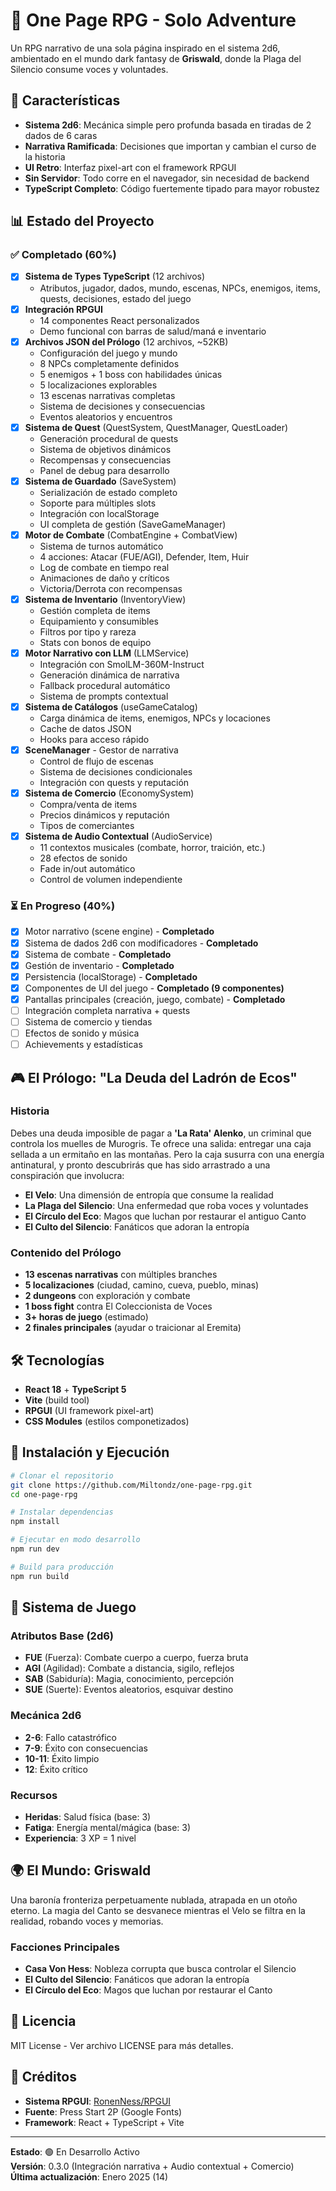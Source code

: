 # 🎲 One Page RPG - Solo Adventure

Un RPG narrativo de una sola página inspirado en el sistema 2d6, ambientado en el mundo dark fantasy de **Griswald**, donde la Plaga del Silencio consume voces y voluntades.

## 🌟 Características

- **Sistema 2d6**: Mecánica simple pero profunda basada en tiradas de 2 dados de 6 caras
- **Narrativa Ramificada**: Decisiones que importan y cambian el curso de la historia
- **UI Retro**: Interfaz pixel-art con el framework RPGUI
- **Sin Servidor**: Todo corre en el navegador, sin necesidad de backend
- **TypeScript Completo**: Código fuertemente tipado para mayor robustez

## 📊 Estado del Proyecto

### ✅ Completado (60%)

- [x] **Sistema de Types TypeScript** (12 archivos)
  - Atributos, jugador, dados, mundo, escenas, NPCs, enemigos, items, quests, decisiones, estado del juego
- [x] **Integración RPGUI** 
  - 14 componentes React personalizados
  - Demo funcional con barras de salud/maná e inventario
- [x] **Archivos JSON del Prólogo** (12 archivos, ~52KB)
  - Configuración del juego y mundo
  - 8 NPCs completamente definidos
  - 5 enemigos + 1 boss con habilidades únicas
  - 5 localizaciones explorables
  - 13 escenas narrativas completas
  - Sistema de decisiones y consecuencias
  - Eventos aleatorios y encuentros
- [x] **Sistema de Quest** (QuestSystem, QuestManager, QuestLoader)
  - Generación procedural de quests
  - Sistema de objetivos dinámicos
  - Recompensas y consecuencias
  - Panel de debug para desarrollo
- [x] **Sistema de Guardado** (SaveSystem)
  - Serialización de estado completo
  - Soporte para múltiples slots
  - Integración con localStorage
  - UI completa de gestión (SaveGameManager)
- [x] **Motor de Combate** (CombatEngine + CombatView)
  - Sistema de turnos automático
  - 4 acciones: Atacar (FUE/AGI), Defender, Item, Huir
  - Log de combate en tiempo real
  - Animaciones de daño y críticos
  - Victoria/Derrota con recompensas
- [x] **Sistema de Inventario** (InventoryView)
  - Gestión completa de items
  - Equipamiento y consumibles
  - Filtros por tipo y rareza
  - Stats con bonos de equipo
- [x] **Motor Narrativo con LLM** (LLMService)
  - Integración con SmolLM-360M-Instruct
  - Generación dinámica de narrativa
  - Fallback procedural automático
  - Sistema de prompts contextual
- [x] **Sistema de Catálogos** (useGameCatalog)
  - Carga dinámica de items, enemigos, NPCs y locaciones
  - Cache de datos JSON
  - Hooks para acceso rápido
- [x] **SceneManager** - Gestor de narrativa
  - Control de flujo de escenas
  - Sistema de decisiones condicionales
  - Integración con quests y reputación
- [x] **Sistema de Comercio** (EconomySystem)
  - Compra/venta de items
  - Precios dinámicos y reputación
  - Tipos de comerciantes
- [x] **Sistema de Audio Contextual** (AudioService)
  - 11 contextos musicales (combate, horror, traición, etc.)
  - 28 efectos de sonido
  - Fade in/out automático
  - Control de volumen independiente

### ⏳ En Progreso (40%)

- [x] Motor narrativo (scene engine) - **Completado**
- [x] Sistema de dados 2d6 con modificadores - **Completado**
- [x] Sistema de combate - **Completado**
- [x] Gestión de inventario - **Completado**
- [x] Persistencia (localStorage) - **Completado**
- [x] Componentes de UI del juego - **Completado (9 componentes)**
- [x] Pantallas principales (creación, juego, combate) - **Completado**
- [ ] Integración completa narrativa + quests
- [ ] Sistema de comercio y tiendas
- [ ] Efectos de sonido y música
- [ ] Achievements y estadísticas

## 🎮 El Prólogo: "La Deuda del Ladrón de Ecos"

### Historia

Debes una deuda imposible de pagar a **'La Rata' Alenko**, un criminal que controla los muelles de Murogris. Te ofrece una salida: entregar una caja sellada a un ermitaño en las montañas. Pero la caja susurra con una energía antinatural, y pronto descubrirás que has sido arrastrado a una conspiración que involucra:

- **El Velo**: Una dimensión de entropía que consume la realidad
- **La Plaga del Silencio**: Una enfermedad que roba voces y voluntades
- **El Círculo del Eco**: Magos que luchan por restaurar el antiguo Canto
- **El Culto del Silencio**: Fanáticos que adoran la entropía

### Contenido del Prólogo

- **13 escenas narrativas** con múltiples branches
- **5 localizaciones** (ciudad, camino, cueva, pueblo, minas)
- **2 dungeons** con exploración y combate
- **1 boss fight** contra El Coleccionista de Voces
- **3+ horas de juego** (estimado)
- **2 finales principales** (ayudar o traicionar al Eremita)

## 🛠️ Tecnologías

- **React 18** + **TypeScript 5**
- **Vite** (build tool)
- **RPGUI** (UI framework pixel-art)
- **CSS Modules** (estilos componetizados)

## 🚀 Instalación y Ejecución

```bash
# Clonar el repositorio
git clone https://github.com/Miltondz/one-page-rpg.git
cd one-page-rpg

# Instalar dependencias
npm install

# Ejecutar en modo desarrollo
npm run dev

# Build para producción
npm run build
```

## 📖 Sistema de Juego

### Atributos Base (2d6)
- **FUE** (Fuerza): Combate cuerpo a cuerpo, fuerza bruta
- **AGI** (Agilidad): Combate a distancia, sigilo, reflejos
- **SAB** (Sabiduría): Magia, conocimiento, percepción
- **SUE** (Suerte): Eventos aleatorios, esquivar destino

### Mecánica 2d6
- **2-6**: Fallo catastrófico
- **7-9**: Éxito con consecuencias
- **10-11**: Éxito limpio
- **12**: Éxito crítico

### Recursos
- **Heridas**: Salud física (base: 3)
- **Fatiga**: Energía mental/mágica (base: 3)
- **Experiencia**: 3 XP = 1 nivel

## 🌍 El Mundo: Griswald

Una baronía fronteriza perpetuamente nublada, atrapada en un otoño eterno. La magia del Canto se desvanece mientras el Velo se filtra en la realidad, robando voces y memorias.

### Facciones Principales
- **Casa Von Hess**: Nobleza corrupta que busca controlar el Silencio
- **El Culto del Silencio**: Fanáticos que adoran la entropía
- **El Círculo del Eco**: Magos que luchan por restaurar el Canto

## 📜 Licencia

MIT License - Ver archivo LICENSE para más detalles.

## 🎯 Créditos

- **Sistema RPGUI**: [RonenNess/RPGUI](https://github.com/RonenNess/RPGUI)
- **Fuente**: Press Start 2P (Google Fonts)
- **Framework**: React + TypeScript + Vite

---

**Estado**: 🟢 En Desarrollo Activo  
**Versión**: 0.3.0 (Integración narrativa + Audio contextual + Comercio)  
**Última actualización**: Enero 2025 (14)
